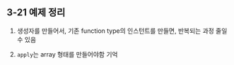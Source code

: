 ## 3-21 예제 정리


1. 생성자를 만들어서, 기존 function type의 인스턴트를 만들면, 반복되는 과정   줄일 수 있음

2. `apply`는 array 형태를 만들어야함 기억
